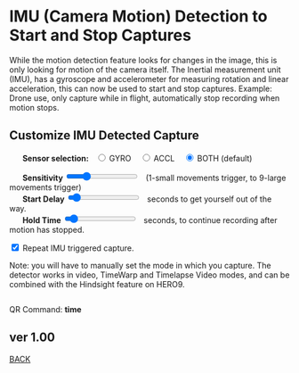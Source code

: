 <script src="../../jquery.min.js"></script>
<script src="../../qrcodeborder.js"></script>
<style>
        #qrcode{
            width: 100%;
        }
        div{
            width: 100%;
            display: inline-block;
        }
</style>

# IMU (Camera Motion) Detection to Start and Stop Captures

While the motion detection feature looks for changes in the image, this is only looking for motion of the camera itself. The Inertial measurement unit (IMU), has a gyroscope and accelerometer for measuring rotation and linear acceleration, this can now be used to start and stop captures.  Example: Drone use, only capture while in flight, automatically stop recording when motion stops.

## Customize IMU Detected Capture


<div id="dtIMU">&nbsp;&nbsp;&nbsp;&nbsp;&nbsp;&nbsp;<b>Sensor selection:</b>&nbsp;&nbsp;
  <input type="radio" id="imu1" name="imu" value="G" > <label for="GYRO">GYRO </label>&nbsp;&nbsp;
  <input type="radio" id="imu2" name="imu" value="A" > <label for="ACCL">ACCL </label>&nbsp;&nbsp;
  <input type="radio" id="imu3" name="imu" value="I" checked> <label for="BOTH">BOTH (default)</label>
</div>

&nbsp;&nbsp;&nbsp;&nbsp;&nbsp;&nbsp;**Sensitivity** <input type="range" id="snstvty" name="snstvty" min="1" max="9" value="3"><label for="snstvty"></label>&nbsp;&nbsp;<b id="snstvtytext"></b> (1-small movements trigger, to 9-large movements trigger)<br>
&nbsp;&nbsp;&nbsp;&nbsp;&nbsp;&nbsp;**Start Delay** <input type="range" id="delay" name="delay" min="0" max="60" value="4"><label for="delay"></label>&nbsp;&nbsp;<b id="delaytext"></b> seconds to get yourself out of the way.<br>
&nbsp;&nbsp;&nbsp;&nbsp;&nbsp;&nbsp;**Hold Time** <input type="range" id="hold" name="hold" min="0" max="60" value="5"><label for="hold"></label>&nbsp;&nbsp;<b id="holdtext"></b> seconds, to continue recording after motion has stopped.<br> 

<input type="checkbox" id="repeat" name="repeat" checked> 
<label for="repeat">Repeat IMU triggered capture.</label><br>

Note: you will have to manually set the mode in which you capture.  The detector works in video, TimeWarp and Timelapse Video modes, and can be combined with the Hindsight feature on HERO9. 
 
<center>
<div id="qrcode"></div>
<br>
</center>

QR Command: <b id="qrtext">time</b><br>

## ver 1.00
[BACK](..)

<script>
var once = true;
var qrcode;
var cmd = "oC";
var lasttimecmd = "";
var changed = true;

function dcmd(cmd, id) {
    var x;
	if(document.getElementById(id) !== null)
	{
		x = document.getElementById(id).checked;
		if( x === true)
			cmd = cmd + document.getElementById(id).value;
	}
	else
	{
	    var i;
		for (i = 1; i < 15; i++) { 
			var newid = id+i;
			if(document.getElementById(newid) !== null)
			{
				x = document.getElementById(newid).checked;
				if( x === true)
					cmd = cmd + document.getElementById(newid).value;
			}
		}
	}
	return cmd;
}

function makeQR() 
{	
  if(once === true)
  {
    qrcode = new QRCode(document.getElementById("qrcode"), 
    {
      text : "!oMBURN=\"\"",
      width : 360,
      height : 360,
      correctLevel : QRCode.CorrectLevel.M
    });
    once = false;
  }
}

function timeLoop()
{
  if(document.getElementById("snstvty") !== null)
  {
	var snstvty = parseInt(document.getElementById("snstvty").value);	
	document.getElementById("snstvtytext").innerHTML = snstvty;	
		
	var delay = parseInt(document.getElementById("delay").value);	
	document.getElementById("delaytext").innerHTML = delay;	
	
	var hold = parseInt(document.getElementById("hold").value);	
	document.getElementById("holdtext").innerHTML = hold;	
		
	cmd = dcmd("!S","imu"); //shutter angle
	if(delay > 0) cmd = cmd + 'D' + delay;
	if(hold > 0) cmd = cmd + 'H' + hold;	
	
    if(document.getElementById("repeat") !== null)
    {
      if(document.getElementById("repeat").checked === true)
      {
        cmd = cmd + "!R";
      }
    }
  }
  
  qrcode.clear(); 
  qrcode.makeCode(cmd);
  
  if(cmd != lasttimecmd)
  {
	changed = true;
	lasttimecmd = cmd;
  }
	
  if(changed === true)
  {
	document.getElementById("qrtext").innerHTML = cmd;
	changed = false;
  }
  
  var t = setTimeout(timeLoop, 100);
}

function myReloadFunction() {
  location.reload();
}

makeQR();
timeLoop();


</script>
